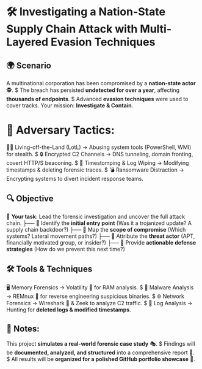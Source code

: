# 🛠️ Investigating a Nation-State Supply Chain Attack with Multi-Layered Evasion Techniques

## 🌍 Scenario
 A multinational corporation has been compromised by a **nation-state actor** 🕵️.
$ The breach has persisted **undetected for over a year**, affecting **thousands of endpoints**.
$ Advanced **evasion techniques** were used to cover tracks. Your mission: **Investigate & Contain**.

# 🚨 Adversary Tactics:
 🏴‍☠️ Living-off-the-Land (LotL)  → Abusing system tools (PowerShell, WMI) for stealth.
$ 🔒 Encrypted C2 Channels       → DNS tunneling, domain fronting, covert HTTP/S beaconing.
$ 📆 Timestomping & Log Wiping   → Modifying timestamps & deleting forensic traces.
$ 💣 Ransomware Distraction      → Encrypting systems to divert incident response teams.

## 🔍 Objective
 🎯 **Your task**: Lead the forensic investigation and uncover the full attack chain.
    ├── 🔹 Identify the **initial entry point** (Was it a trojanized update? A supply chain backdoor?)
    ├── 🔹 Map the **scope of compromise** (Which systems? Lateral movement paths?)
    ├── 🔹 Attribute the **threat actor** (APT, financially motivated group, or insider?)
    ├── 🔹 Provide **actionable defense strategies** (How do we prevent this next time?)

## 🛠️ Tools & Techniques
 🖥️ Memory Forensics  → Volatility 🧠 for RAM analysis.
$ 🔬 Malware Analysis   → REMnux 🔎 for reverse engineering suspicious binaries.
$ 🌐 Network Forensics  → Wireshark 📡 & Zeek to analyze C2 traffic.
$ 📜 Log Analysis       → Hunting for **deleted logs & modified timestamps**.

## 📝 Notes:
 This project **simulates a real-world forensic case study** 🎭.
$ Findings will be **documented, analyzed, and structured** into a comprehensive report 📑.
$ All results will be **organized for a polished GitHub portfolio showcase** 🚀.


